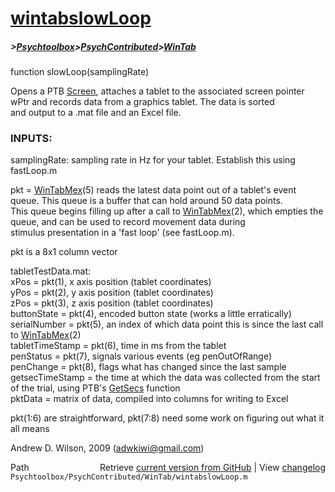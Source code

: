 # [wintabslowLoop](wintabslowLoop)
##### >[Psychtoolbox](Psychtoolbox)>[PsychContributed](PsychContributed)>[WinTab](WinTab)

 function slowLoop(samplingRate)  
  
 Opens a PTB [Screen](Screen), attaches a tablet to the associated screen pointer wPtr and records data from a graphics tablet. The data is sorted   
 and output to a .mat file and an Excel file.  
  
###  INPUTS:   
 samplingRate: sampling rate in Hz for your tablet. Establish this using fastLoop.m  
  
 pkt = [WinTabMex](WinTabMex)(5) reads the latest data point out of a tablet's event queue. This queue is a buffer that can hold around 50 data points.  
 This queue begins filling up after a call to [WinTabMex](WinTabMex)(2), which empties the queue, and can be used to record movement data during   
 stimulus presentation in a 'fast loop' (see fastLoop.m).   
  
 pkt is a 8x1 column vector  
  
 tabletTestData.mat:  
           xPos                = pkt(1), x axis position (tablet coordinates)  
           yPos                = pkt(2), y axis position (tablet coordinates)  
           zPos                = pkt(3), z axis position (tablet coordinates)  
           buttonState         = pkt(4), encoded button state (works a little erratically)  
           serialNumber        = pkt(5), an index of which data point this is since the last call to [WinTabMex](WinTabMex)(2)  
           tabletTimeStamp     = pkt(6), time in ms from the tablet  
           penStatus           = pkt(7), signals various events (eg penOutOfRange)  
           penChange           = pkt(8), flags what has changed since the last sample  
           getsecTimeStamp     = the time at which the data was collected from the start of the trial, using PTB's [GetSecs](GetSecs) function  
           pktData             = matrix of data, compiled into columns for writing to Excel  
  
pkt(1:6) are straightforward, pkt(7:8) need some work on figuring out what it all means  
  
Andrew D. Wilson, 2009 (adwkiwi@gmail.com)  




<div class="code_header" style="text-align:right;">
  <span style="float:left;">Path&nbsp;&nbsp;</span> <span class="counter">Retrieve <a href=
  "https://raw.github.com/Psychtoolbox-3/Psychtoolbox-3/beta/Psychtoolbox/PsychContributed/WinTab/wintabslowLoop.m">current version from GitHub</a> | View <a href=
  "https://github.com/Psychtoolbox-3/Psychtoolbox-3/commits/beta/Psychtoolbox/PsychContributed/WinTab/wintabslowLoop.m">changelog</a></span>
</div>
<div class="code">
  <code>Psychtoolbox/PsychContributed/WinTab/wintabslowLoop.m</code>
</div>

